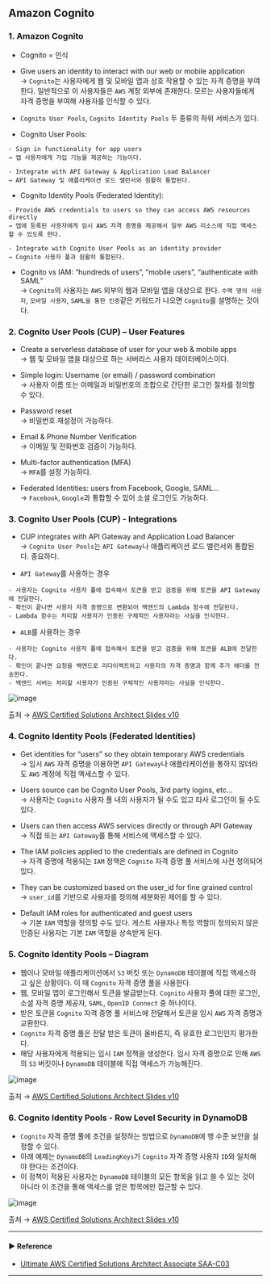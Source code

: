 ## Amazon Cognito
### 1. Amazon Cognito
- Cognito = 인식

- Give users an identity to interact with our web or mobile application  
→ `Cognito`는 사용자에게 웹 및 모바일 앱과 상호 작용할 수 있는 자격 증명을 부여한다. 일반적으로 이 사용자들은 `AWS` 계정 외부에 존재한다. 모르는 사용자들에게 자격 증명을 부여해 사용자를 인식할 수 있다.

- `Cognito User Pools`, `Cognito Identity Pools` 두 종류의 하위 서비스가 있다.

- Cognito User Pools:
~~~
- Sign in functionality for app users
→ 앱 사용자에게 가입 기능을 제공하는 기능이다.

- Integrate with API Gateway & Application Load Balancer
→ API Gateway 및 애플리케이션 로드 밸런서와 원활히 통합된다.
~~~

- Cognito Identity Pools (Federated Identity):
~~~
- Provide AWS credentials to users so they can access AWS resources directly
→ 앱에 등록된 사용자에게 임시 AWS 자격 증명을 제공해서 일부 AWS 리소스에 직접 액세스할 수 있도록 한다.

- Integrate with Cognito User Pools as an identity provider
→ Cognito 사용자 풀과 원활히 통합된다.
~~~

- Cognito vs IAM: “hundreds of users”, ”mobile users”, “authenticate with SAML”  
→ `Cognito`의 사용자는 `AWS` 외부의 웹과 모바일 앱을 대상으로 한다. `수백 명의 사용자`, `모바일 사용자`, `SAML을 통한 인증`같은 키워드가 나오면 `Cognito`를 설명하는 것이다.

### 2. Cognito User Pools (CUP) – User Features
- Create a serverless database of user for your web & mobile apps  
→ 웹 및 모바일 앱을 대상으로 하는 서버리스 사용자 데이터베이스이다.

- Simple login: Username (or email) / password combination  
→ 사용자 이름 또는 이메일과 비밀번호의 조합으로 간단한 로그인 절차를 정의할 수 있다.

- Password reset  
→ 비밀번호 재설정이 가능하다.

- Email & Phone Number Verification  
→ 이메일 및 전화번호 검증이 가능하다.

- Multi-factor authentication (MFA)  
→ `MFA`를 설정 가능하다.

- Federated Identities: users from Facebook, Google, SAML…  
→ `Facebook`, `Google`과 통합할 수 있어 소셜 로그인도 가능하다.

### 3. Cognito User Pools (CUP) - Integrations
- CUP integrates with API Gateway and Application Load Balancer  
→ `Cognito User Pools`는 `API Gateway`나 애플리케이션 로드 밸런서와 통합된다. 중요하다.

- `API Gateway`를 사용하는 경우
~~~
- 사용자는 Cognito 사용자 풀에 접속해서 토큰을 받고 검증을 위해 토큰을 API Gateway에 전달한다.
- 확인이 끝나면 사용자 자격 증명으로 변환되어 백엔드의 Lambda 함수에 전달된다.
- Lambda 함수는 처리할 사용자가 인증된 구체적인 사용자라는 사실을 인식한다.
~~~

- `ALB`를 사용하는 경우
~~~
- 사용자는 Cognito 사용자 풀에 접속해서 토큰을 받고 검증을 위해 토큰을 ALB에 전달한다.
- 확인이 끝나면 요청을 백엔드로 리다이렉트하고 사용자의 자격 증명과 함께 추가 헤더를 전송한다.
- 백엔드 서버는 처리할 사용자가 인증된 구체적인 사용자라는 사실을 인식한다.
~~~

![image](https://user-images.githubusercontent.com/97398071/236675904-c0ea1f30-f056-4848-942d-4c2367b7902c.png)

출처 → [AWS Certified Solutions Architect Slides v10](https://courses.datacumulus.com/downloads/certified-solutions-architect-pn9/)

### 4. Cognito Identity Pools (Federated Identities)
- Get identities for “users” so they obtain temporary AWS credentials  
→ 임시 `AWS` 자격 증명을 이용하면 `API Gateway`나 애플리케이션을 통하지 않더라도 `AWS` 계정에 직접 액세스할 수 있다. 

- Users source can be Cognito User Pools, 3rd party logins, etc…  
→ 사용자는 `Cognito` 사용자 풀 내의 사용자가 될 수도 있고 타사 로그인이 될 수도 있다.

- Users can then access AWS services directly or through API Gateway  
→ 직접 또는 `API Gateway`를 통해 서비스에 액세스할 수 있다.

- The IAM policies applied to the credentials are defined in Cognito  
→ 자격 증명에 적용되는 `IAM` 정책은 `Cognito` 자격 증명 풀 서비스에 사전 정의되어 있다.

- They can be customized based on the user_id for fine grained control  
→ `user_id`를 기반으로 사용자를 정의해 세분화된 제어를 할 수 있다.

- Default IAM roles for authenticated and guest users  
→ 기본 `IAM` 역할을 정의할 수도 있다. 게스트 사용자나 특정 역할이 정의되지 않은 인증된 사용자는 기본 `IAM` 역할을 상속받게 된다.

### 5. Cognito Identity Pools – Diagram
- 웹이나 모바일 애플리케이션에서 `S3` 버킷 또는 `DynamoDB` 테이블에 직접 액세스하고 싶은 상황이다. 이 때 `Cognito` 자격 증명 풀을 사용한다.
- 웹, 모바일 앱이 로그인해서 토큰을 발급받는다. `Cognito` 사용자 풀에 대한 로그인, 소셜 자격 증명 제공자, `SAML`, `OpenID Connect` 중 하나이다.
- 받은 토큰을 `Cognito` 자격 증명 풀 서비스에 전달해서 토큰을 임시 `AWS` 자격 증명과 교환한다.
- `Cognito` 자격 증명 풀은 전달 받은 토큰이 올바른지, 즉 유효한 로그인인지 평가한다.
- 해당 사용자에게 적용되는 임시 `IAM` 정책을 생성한다. 임시 자격 증명으로 인해 `AWS`의 `S3` 버킷이나 `DynamoDB` 테이블에 직접 액세스가 가능해진다.

![image](https://user-images.githubusercontent.com/97398071/236675937-1f95f739-9852-45bc-8b72-4ebe9cb85584.png)

출처 → [AWS Certified Solutions Architect Slides v10](https://courses.datacumulus.com/downloads/certified-solutions-architect-pn9/)

### 6. Cognito Identity Pools - Row Level Security in DynamoDB
- `Cognito` 자격 증명 풀에 조건을 설정하는 방법으로 `DynamoDB`에 행 수준 보안을 설정할 수 있다.
- 아래 예제는 `DynamoDB`의 `LeadingKeys`가 `Cognito` 자격 증명 사용자 `ID`와 일치해야 한다는 조건이다.
- 이 정책이 적용된 사용자는 `DynamoDB` 테이블의 모든 항목을 읽고 쓸 수 있는 것이 아니라 이 조건을 통해 액세스를 얻은 항목에만 접근할 수 있다.

![image](https://user-images.githubusercontent.com/97398071/236675962-2337d695-6618-4534-afb2-4a3683b1dd40.png)

출처 → [AWS Certified Solutions Architect Slides v10](https://courses.datacumulus.com/downloads/certified-solutions-architect-pn9/)

---
#### ▶ Reference
- [Ultimate AWS Certified Solutions Architect Associate SAA-C03](https://www.udemy.com/course/aws-certified-solutions-architect-associate-saa-c03/)
---